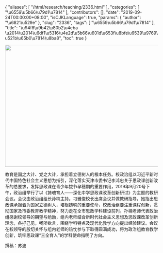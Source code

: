 {
    "aliases": [
        "/html/research/teaching/2336.html"
    ],
    "categories": [
        "\u6559\u5b66\u79d1\u7814"
    ],
    "contributors": [],
    "date": "2019-09-24T00:00:00+08:00",
    "isCJKLanguage": true,
    "params": {
        "author": "\u6821\u529e"
    },
    "slug": "2336",
    "tags": [
        "\u6559\u5b66\u79d1\u7814"
    ],
    "title": "\u94f8\u9b42\u80b2\u4eba \u2014\u2014\u6df1\u5316\u4e2d\u5b66\u601d\u653f\u8bfe\u6539\u9769\u521b\u65b0\u7814\u8ba8",
    "toc": true
}

  






<img
    src="https://cdn.tfls.online/mirror/full/5ff2002a6f04e7b67176ce8d374b9f0d696bcfc5.jpg"
    style="display:block;margin-left:auto;margin-right:auto;"
    decoding="async"
    fetchpriority="auto"
    loading="lazy"
    height="400"
    width="600"
/>



教育是国之大计、党之大计，承担着立德树人的根本任务。校政治组以习近平新时代中国特色社会主义思想为指引，深化落实天津市委书记李鸿忠关于思政课创新改革的总要求，发挥思政课在青少年拔节孕穗期的重要作用，2019年9月20号下午，政治组举行了以《铸魂育人——深化中学思政课改革创新研讨》为主题的教研会议。会议由政治组组长孙楠主持，刁雅俊校长出席会议并做教研指导，她指出思政课承担着为国家立德树人，培根铸魂的重要使命，校政治组要注重课程创新，贯彻国家及市委教育教学精神，努力走在全市思政学科建设前列。孙楠老师代表政治组感谢校领导的期望与勉励，组内老师结合新时代社会主义思想及思政课改革创新理念，各抒己见，畅所欲言，围绕学科特点及现代化教学方向提出经验建议。会议在校领导的殷切关怀与组内老师的热忱参与下取得圆满成功，将为政治组教育教学创新，筑牢思政课“三全育人”的学科使命指明了方向。




 撰稿：苏波





  



